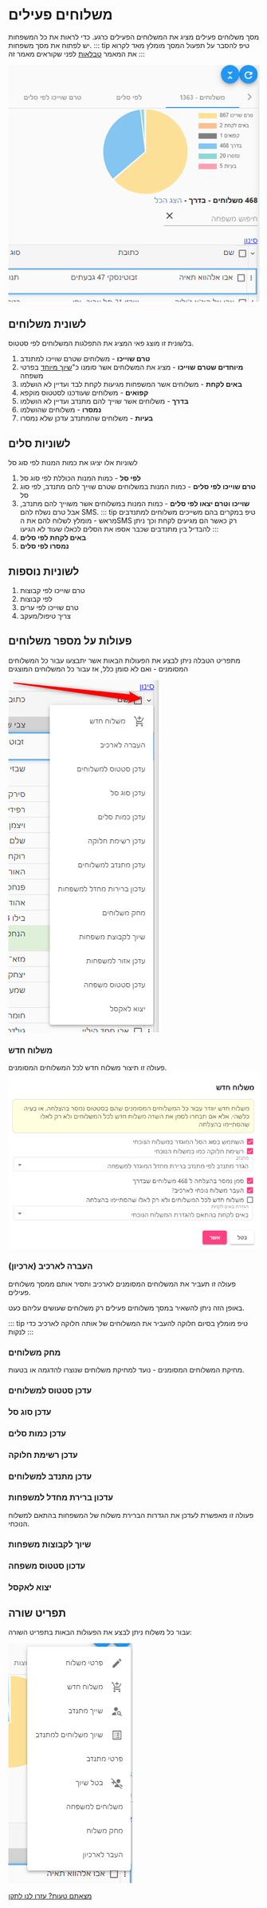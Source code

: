 # משלוחים פעילים

מסך משלוחים פעילים מציג את המשלוחים הפעילים כרגע. כדי לראות את כל המשפחות יש לפתוח את מסך משפחות.
::: tip טיפ
להסבר על תפעול המסך מומלץ מאד לקרוא את המאמר
[טבלאות](use-table.html)
 לפני שקוראים מאמר זה
:::


![](./2020-10-07_09h57_19.png)
## לשונית משלוחים
בלשונית זו מוצג פאי המציג את התפלגות המשלוחים לפי סטטוס.
1. **טרם שוייכו** - משלוחים שטרם שוייכו למתנדב
2. **מיוחדים שטרם שוייכו** - מציג את המשלוחים אשר סומנו כ"[שיוך מיוחד](http://localhost:8080/hagai-docs/guide/family-info.html#%D7%A9%D7%99%D7%95%D7%9A-%D7%9E%D7%99%D7%95%D7%97%D7%93) בפרטי משפחה
3. **באים לקחת** - משלוחים אשר המשפחות מגיעות לקחת לבד ועדיין לא הושלמו
4. **קפואים** - משלוחים שעודכנו לסטטוס מוקפא
5. **בדרך** - משלוחים אשר שוייך להם מתנדב ועדיין לא הושלמו
6. **נמסרו** - משלוחים שהושלמו
7. **בעיות** - משלוחים שהמתנדב עדכן שלא נמסרו


## לשוניות סלים
לשוניות אלו יציגו את כמות המנות לפי סוג סל

1. **לפי סל** - כמות המנות הכוללת לפי סוג סל
2. **טרם שוייכו לפי סלים** - כמות המנות במשלוחים שטרם שוייך להם מתנדב, לפי סוג סל
3. **שוייכו וטרם יצאו לפי סלים** - כמות המנות במשלוחים אשר משוייך להם מתנדב, אבל טרם נשלח להם SMS.
   ::: tip טיפ
   במקרים בהם משייכים משלוחים למתנדבים מראש - מומלץ לשלוח להם את הSMS רק כאשר הם מגיעים לקחת וכך ניתן להבדיל בין מתנדבים שכבר אספו את הסלים לכאלו שעוד לא הגיעו
   :::
4. **באים לקחת לפי סלים**
5. **נמסרו לפי סלים**

## לשוניות נוספות
1. טרם שוייכו לפי קבוצות
2. לפי קבוצות
3. טרם שוייכו לפי ערים
4. צריך טיפול/מעקב



## פעולות על מספר משלוחים
מתפריט הטבלה ניתן לבצע את הפעולות הבאות אשר יתבצעו עבור כל המשלוחים המסומנים - ואם לא סומן כלל, אז עבור כל המשלוחים המוצגים

![](./2020-10-07_10h29_48.png)

### משלוח חדש
פעולה זו תיצור משלוח חדש לכל המשלוחים המסומנים. 
![](./2020-10-07_10h38_37.png)

### העברה לארכיב (ארכיון)
פעולה זו תעביר את המשלוחים המסומנים לארכיב ותסיר אותם ממסך משלוחים פעילים.

באופן הזה ניתן להשאיר במסך משלוחים פעילים רק משלוחים שעושים עליהם כעט.

::: tip טיפ
מומלץ בסיום חלוקה להעביר את המשלוחים של אותה חלוקה לארכיב כדי לנקות
:::

### מחק משלוחים
מחיקת המשלוחים המסומנים - נועד למחיקת משלוחים שנוצרו להדגמה או בטעות.

### עדכן סטטוס למשלוחים
### עדכן סוג סל
### עדכן כמות סלים
### עדכן רשימת חלוקה
### עדכן מתנדב למשלוחים
### עדכון ברירת מחדל למשפחות
פעולה זו מאפשרת לעדכן את הגדרות הברירת משלוח של המשפחות בהתאם למשלוח הנוכחי.
### שיוך לקבוצות משפחות
### עדכון סטטוס משפחה
### יצוא לאקסל

## תפריט שורה
עבור כל משלוח ניתן לבצע את הפעולות הבאות בתפריט השורה:

![](./2020-10-07_10h28_32.png)

[מצאתם טעות? עזרו לנו לתקן](https://github.com/noam-honig/food-basket-delivery/tree/master/docs/guide/active-deliveries.md)
